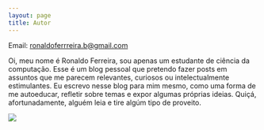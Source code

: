 ```yaml
---
layout: page
title: Autor
---
```

Email: ronaldoferrreira.b@gmail.com


Oi, meu nome é Ronaldo Ferreira, sou apenas um estudante de ciência da computação. Esse é um blog pessoal que pretendo fazer posts em assuntos que me parecem relevantes, curiosos ou intelectualmente estimulantes. Eu escrevo nesse blog para mim mesmo, como uma forma de me autoeducar, refletir sobre temas e expor algumas próprias ideias. Quiçá, afortunadamente, alguém leia e tire algúm tipo de proveito.










<img src="https://media1.giphy.com/media/z1meXneq0oUh2/source.gif">
